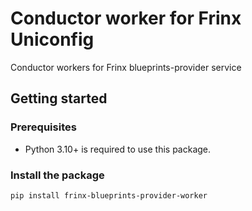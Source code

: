 # Conductor worker for Frinx Uniconfig


Conductor workers for Frinx blueprints-provider service

## Getting started

### Prerequisites

- Python 3.10+ is required to use this package.

### Install the package

```bash
pip install frinx-blueprints-provider-worker
```
